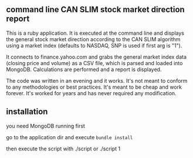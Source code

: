 ## command line CAN SLIM stock market direction report

This is a ruby application.
It is executed at the command line and displays the general stock market direction according to the CAN SLIM algorithm using a market index (defaults to NASDAQ, SNP is used if first arg is "1").

It connects to finance.yahoo.com and grabs the general market index data (closing price and volume) as a CSV file, which is parsed and loaded into MongoDB.  Calculations are performed and a report is displayed.

The code was written in an evening and it works.  It's not meant to conform to any methodologies or best practices.  It's meant to be cheap and work forever.  It's worked for years and has never required any modification.

## installation
you need MongoDB running first

go to the application dir and execute ```bundle install``` 

then execute the script with ./script or ./script 1






